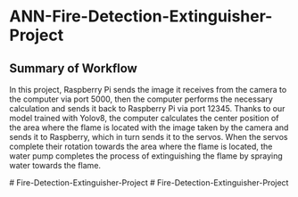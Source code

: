﻿# ANN-Fire-Detection-Extinguisher-Project

 ## Summary of Workflow 

 In this project, Raspberry Pi sends the image it receives from the camera to the computer via port 5000, then the computer performs the necessary calculation and sends it back to Raspberry Pi via port 12345. Thanks to our model trained with Yolov8, the computer calculates the center position of the area where the flame is located with the image taken by the camera and sends it to Raspberry, which in turn sends it to the servos. When the servos complete their rotation towards the area where the flame is located, the water pump completes the process of extinguishing the flame by spraying water towards the flame.

#   F i r e - D e t e c t i o n - E x t i n g u i s h e r - P r o j e c t  
 #   F i r e - D e t e c t i o n - E x t i n g u i s h e r - P r o j e c t  
 